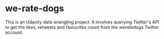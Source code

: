 # we-rate-dogs

This is an Udacity data wrangling project. It involves querying Twitter's API to get the likes, retweets and favourites count from the _weratedogs_ Twitter account. 
